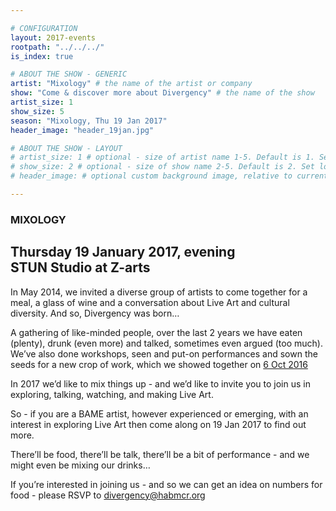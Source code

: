 ```yaml
---

# CONFIGURATION
layout: 2017-events
rootpath: "../../../"
is_index: true

# ABOUT THE SHOW - GENERIC
artist: "Mixology" # the name of the artist or company
show: "Come & discover more about Divergency" # the name of the show
artist_size: 1
show_size: 5
season: "Mixology, Thu 19 Jan 2017"
header_image: "header_19jan.jpg"

# ABOUT THE SHOW - LAYOUT
# artist_size: 1 # optional - size of artist name 1-5. Default is 1. Set longer names to lower values
# show_size: 2 # optional - size of show name 2-5. Default is 2. Set longer names to lower values
# header_image: # optional custom background image, relative to current page

---
```

### MIXOLOGY     
## Thursday 19 January 2017, evening<br>STUN Studio at Z-arts 

In May 2014, we invited a diverse group of artists to come together for a meal, a glass of wine and a conversation about Live Art and cultural diversity. And so, Divergency was born… 

A gathering of like-minded people, over the last 2 years we have eaten (plenty), drunk (even more) and talked, sometimes even argued (too much).  We’ve also done workshops, seen and put-on performances and sown the seeds for a new crop of work, which we showed together on [ 6 Oct 2016](/current/2016/6oct)

In 2017 we’d like to mix things up - and we’d like to invite you to join us in exploring, talking, watching, and making Live Art. 

So - if you are a BAME artist, however experienced or emerging, with an interest in exploring Live Art then come along on 19 Jan 2017 to find out more.   

There’ll be food, there’ll be talk, there’ll be a bit of performance - and we might even be mixing our drinks…

If you’re interested in joining us - and so we can get an idea on numbers for food - please RSVP  to divergency@habmcr.org
        
